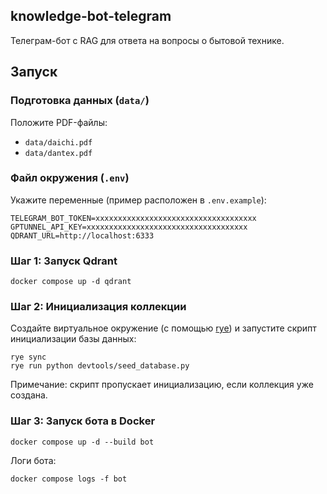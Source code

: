## knowledge-bot-telegram

Телеграм-бот с RAG для ответа на вопросы о бытовой технике.

## Запуск

### Подготовка данных (`data/`)

Положите PDF-файлы:

- `data/daichi.pdf`
- `data/dantex.pdf`

### Файл окружения (`.env`)

Укажите переменные (пример расположен в `.env.example`):

```.env
TELEGRAM_BOT_TOKEN=xxxxxxxxxxxxxxxxxxxxxxxxxxxxxxxxxxxx
GPTUNNEL_API_KEY=xxxxxxxxxxxxxxxxxxxxxxxxxxxxxxxxxxxx
QDRANT_URL=http://localhost:6333
```

### Шаг 1: Запуск Qdrant

```
docker compose up -d qdrant
```

### Шаг 2: Инициализация коллекции

Создайте виртуальное окружение (с помощью [rye](https://rye.astral.sh/)) и запустите скрипт инициализации базы данных:

```
rye sync
rye run python devtools/seed_database.py
```

Примечание: скрипт пропускает инициализацию, если коллекция уже создана.

### Шаг 3: Запуск бота в Docker

```
docker compose up -d --build bot
```

Логи бота:

```
docker compose logs -f bot
```
